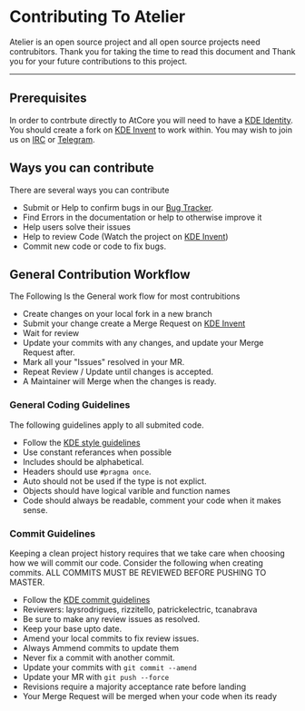
# Contributing To Atelier
Atelier is an open source project and all open source projects need contrubitors. Thank you for taking the time to read this document and Thank you for your future contributions to this project. 

----
## Prerequisites
In order to contrbute directly to AtCore you will need to have a [KDE Identity]. You should create a fork on [KDE Invent] to work within. You may wish to join us on [IRC] or [Telegram].

## Ways you can contribute
There are several ways you can contribute
 - Submit or Help to confirm bugs in our [Bug Tracker].
 - Find Errors in the documentation or help to otherwise improve it
 - Help users solve their issues
 - Help to review Code (Watch the project on [KDE Invent])
 - Commit new code or code to fix bugs. 

## General Contribution Workflow
The Following Is the General work flow for most contrubitions
 - Create changes on your local fork in a new branch
 - Submit your change create a Merge Request on [KDE Invent]
 - Wait for review
 - Update your commits with any changes, and update your Merge Request after.
 - Mark all your "Issues" resolved in your MR. 
 - Repeat Review / Update until changes is accepted.
 - A Maintainer will Merge when the changes is ready.
 
### General Coding Guidelines
The following guidelines apply to all submited code.

 - Follow the [KDE style guidelines]
 - Use constant referances when possible
 - Includes should be alphabetical.
 - Headers should use `#pragma once`.
 - Auto should not be used if the type is not explict.
 - Objects should have logical varible and function names
 - Code should always be readable, comment your code when it makes sense.

### Commit Guidelines
Keeping a clean project history requires that we take care when choosing how we will commit our code. Consider the following when creating commits. ALL COMMITS MUST BE REVIEWED BEFORE PUSHING TO MASTER.

 - Follow the [KDE commit guidelines]
 - Reviewers: laysrodrigues, rizzitello, patrickelectric, tcanabrava
 - Be sure to make any review issues as resolved.
 - Keep your base upto date. 
 - Amend your local commits to fix review issues.
 - Always Ammend commits to update them
 - Never fix a commit with another commit.
 - Update your commits with `git commit --amend`
 - Update your MR with `git push --force`
 - Revisions require a majority acceptance rate before landing
 - Your Merge Request will be merged when your code when its ready

[IRC]: https://web.libera.chat/
[Telegram]: https://telegram.me/KDEAtelier
[Bug Tracker]: https://bugs.kde.org/enter_bug.cgi?product=Atelier
[KDE Identity]: https://identity.kde.org/
[KDE Invent]: https://invent.kde.org
[KDE style guidelines]: https://community.kde.org/Policies/Kdelibs_Coding_Style
[KDE commit guidelines]: https://community.kde.org/Policies/Commit_Policy
